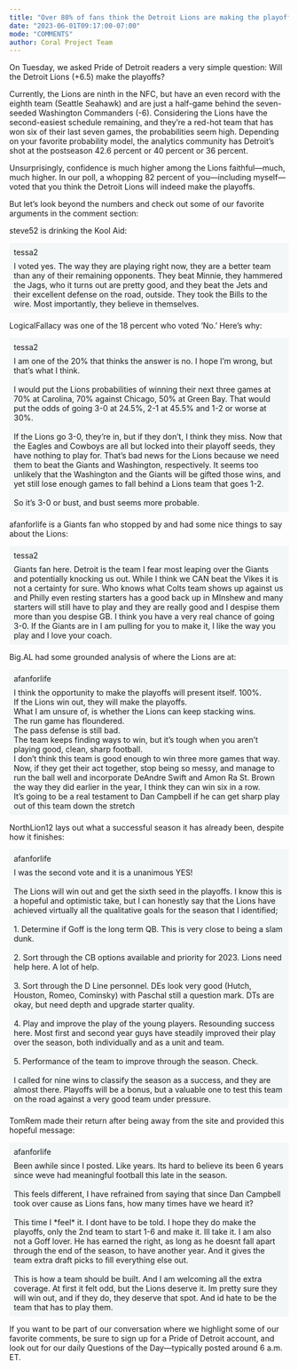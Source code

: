 ```yaml
---
title: "Over 80% of fans think the Detroit Lions are making the playoffs"
date: "2023-06-01T09:17:00-07:00"
mode: "COMMENTS"
author: Coral Project Team
---
```


On Tuesday, we asked Pride of Detroit readers a very simple question: Will the Detroit Lions (+6.5) make the playoffs?

Currently, the Lions are ninth in the NFC, but have an even record with the eighth team (Seattle Seahawk) and are just a half-game behind the seven-seeded Washington Commanders (-6). Considering the Lions have the second-easiest schedule remaining, and they’re a red-hot team that has won six of their last seven games, the probabilities seem high. Depending on your favorite probability model, the analytics community has Detroit’s shot at the postseason 42.6 percent or 40 percent or 36 percent.

Unsurprisingly, confidence is much higher among the Lions faithful—much, much higher. In our poll, a whopping 82 percent of you—including myself—voted that you think the Detroit Lions will indeed make the playoffs.

But let’s look beyond the numbers and check out some of our favorite arguments in the comment section:

steve52 is drinking the Kool Aid:

<div class="coral-comment-embed" style="background-color: #f4f7f7; padding: 8px;" data-commentID=207c9306-a772-4a5f-96ce-563f626f6d15 data-allowReplies="true" data-reactionLabel="Respect"><div style="margin-bottom: 8px;">tessa2</div><div><div>I voted yes. The way they are playing right now, they are a better team than any of their remaining opponents. They beat Minnie, they hammered the Jags, who it turns out are pretty good, and they beat the Jets and their excellent defense on the road, outside. They took the Bills to the wire. Most importantly, they believe in themselves.<br></div></div></div>

LogicalFallacy was one of the 18 percent who voted ‘No.’ Here’s why:

<div class="coral-comment-embed" style="background-color: #f4f7f7; padding: 8px;" data-commentID=7be74b74-81ab-4fd6-af06-494b94b4aa55 data-allowReplies="true" data-reactionLabel="Respect"><div style="margin-bottom: 8px;">tessa2</div><div><div>I am one of the 20% that thinks the answer is no. I hope I’m wrong, but that’s what I think.<br></div><div><br></div><div>I would put the Lions probabilities of winning their next three games at 70% at Carolina, 70% against Chicago, 50% at Green Bay. That would put the odds of going 3-0 at 24.5%, 2-1 at 45.5% and 1-2 or worse at 30%.<br></div><div><br></div><div>If the Lions go 3-0, they’re in, but if they don’t, I think they miss. Now that the Eagles and Cowboys are all but locked into their playoff seeds, they have nothing to play for. That’s bad news for the Lions because we need them to beat the Giants and Washington, respectively. It seems too unlikely that the Washington and the Giants will be gifted those wins, and yet still lose enough games to fall behind a Lions team that goes 1-2.<br></div><div><br></div><div>So it’s 3-0 or bust, and bust seems more probable.<br></div></div></div>

afanforlife is a Giants fan who stopped by and had some nice things to say about the Lions:

<div class="coral-comment-embed" style="background-color: #f4f7f7; padding: 8px;" data-commentID=993c86b6-b9c8-48cc-94e6-aa0df8977868 data-allowReplies="true" data-reactionLabel="Respect"><div style="margin-bottom: 8px;">tessa2</div><div><div>Giants fan here. Detroit is the team I fear most leaping over the Giants and potentially knocking us out. While I think we CAN beat the Vikes it is not a certainty for sure. Who knows what Colts team shows up against us and Philly even resting starters has a good back up in MInshew and many starters will still have to play and they are really good and I despise them more than you despise GB. I think you have a very real chance of going 3-0. If the Giants are in I am pulling for you to make it, I like the way you play and I love your coach.<br></div></div></div>

Big.AL had some grounded analysis of where the Lions are at:

<div class="coral-comment-embed" style="background-color: #f4f7f7; padding: 8px;" data-commentID=a3422f73-5b2d-4302-a395-43d59bdf5475 data-allowReplies="true" data-reactionLabel="Respect"><div style="margin-bottom: 8px;">afanforlife</div><div><div>I think the opportunity to make the playoffs will present itself. 100%.<br></div><div>If the Lions win out, they will make the playoffs.<br></div><div>What I am unsure of, is whether the Lions can keep stacking wins.<br></div><div>The run game has floundered.<br></div><div>The pass defense is still bad.<br></div><div>The team keeps finding ways to win, but it’s tough when you aren’t playing good, clean, sharp football.<br></div><div>I don’t think this team is good enough to win three more games that way.<br></div><div>Now, if they get their act together, stop being so messy, and manage to run the ball well and incorporate DeAndre Swift and Amon Ra St. Brown the way they did earlier in the year, I think they can win six in a row.<br></div><div>It’s going to be a real testament to Dan Campbell if he can get sharp play out of this team down the stretch<br></div></div></div>

NorthLion12 lays out what a successful season it has already been, despite how it finishes:

<div class="coral-comment-embed" style="background-color: #f4f7f7; padding: 8px;" data-commentID=581c060a-7eed-481b-acb5-55ee78edd80e data-allowReplies="true" data-reactionLabel="Respect"><div style="margin-bottom: 8px;">afanforlife</div><div><div>I was the second vote and it is a unanimous YES!<br></div><div><br></div><div>The Lions will win out and get the sixth seed in the playoffs. I know this is a hopeful and optimistic take, but I can honestly say that the Lions have achieved virtually all the qualitative goals for the season that I identified;<br></div><div><br></div><div>1. Determine if Goff is the long term QB. This is very close to being a slam dunk.<br></div><div><br></div><div>2. Sort through the CB options available and priority for 2023. Lions need help here. A lot of help.<br></div><div><br></div><div>3. Sort through the D Line personnel. DEs look very good (Hutch, Houston, Romeo, Cominsky) with Paschal still a question mark. DTs are okay, but need depth and upgrade starter quality.<br></div><div><br></div><div>4. Play and improve the play of the young players. Resounding success here. Most first and second year guys have steadily improved their play over the season, both individually and as a unit and team.<br></div><div><br></div><div>5. Performance of the team to improve through the season. Check.<br></div><div><br></div><div>I called for nine wins to classify the season as a success, and they are almost there. Playoffs will be a bonus, but a valuable one to test this team on the road against a very good team under pressure.<br></div></div></div>

TomRem made their return after being away from the site and provided this hopeful message:

<div class="coral-comment-embed" style="background-color: #f4f7f7; padding: 8px;" data-commentID=d9ad51bf-68a2-45b4-8826-ba3a38b2fd7b data-allowReplies="true" data-reactionLabel="Respect"><div style="margin-bottom: 8px;">afanforlife</div><div><div>Been awhile since I posted. Like years. Its hard to believe its been 6 years since weve had meaningful football this late in the season.<br></div><div><br></div><div>This feels different, I have refrained from saying that since Dan Campbell took over cause as Lions fans, how many times have we heard it?<br></div><div><br></div><div>This time I *feel* it. I dont have to be told. I hope they do make the playoffs, only the 2nd team to start 1-6 and make it. Ill take it. I am also not a Goff lover. He has earned the right, as long as he doesnt fall apart through the end of the season, to have another year. And it gives the team extra draft picks to fill everything else out.<br></div><div><br></div><div>This is how a team should be built. And I am welcoming all the extra coverage. At first it felt odd, but the Lions deserve it. Im pretty sure they will win out, and if they do, they deserve that spot. And id hate to be the team that has to play them.<br></div></div></div>

If you want to be part of our conversation where we highlight some of our favorite comments, be sure to sign up for a Pride of Detroit account, and look out for our daily Questions of the Day—typically posted around 6 a.m. ET.

